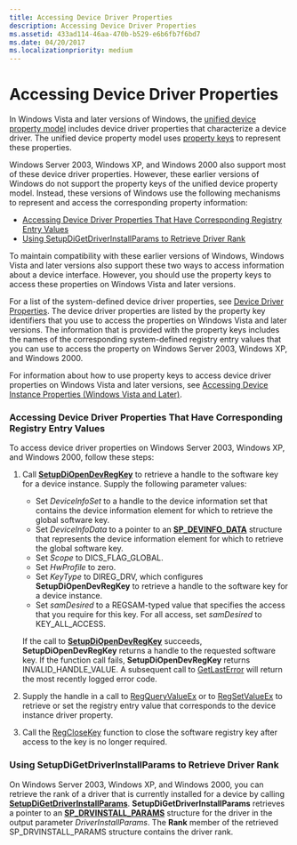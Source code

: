 ```yaml
---
title: Accessing Device Driver Properties
description: Accessing Device Driver Properties
ms.assetid: 433ad114-46aa-470b-b529-e6b6fb7f6bd7
ms.date: 04/20/2017
ms.localizationpriority: medium
---
```


# Accessing Device Driver Properties


In Windows Vista and later versions of Windows, the [unified device property model](unified-device-property-model--windows-vista-and-later-.md) includes device driver properties that characterize a device driver. The unified device property model uses [property keys](property-keys.md) to represent these properties.

Windows Server 2003, Windows XP, and Windows 2000 also support most of these device driver properties. However, these earlier versions of Windows do not support the property keys of the unified device property model. Instead, these versions of Windows use the following mechanisms to represent and access the corresponding property information:

-   [Accessing Device Driver Properties That Have Corresponding Registry Entry Values](#accessing-device-driver-properties-that-have-corresponding-registry-en)
-   [Using SetupDiGetDriverInstallParams to Retrieve Driver Rank](#using-setupdigetdriverinstallparams-to-retrieve-driver-rank)

To maintain compatibility with these earlier versions of Windows, Windows Vista and later versions also support these two ways to access information about a device interface. However, you should use the property keys to access these properties on Windows Vista and later versions.

For a list of the system-defined device driver properties, see [Device Driver Properties](/previous-versions/ff541205(v=vs.85)). The device driver properties are listed by the property key identifiers that you use to access the properties on Windows Vista and later versions. The information that is provided with the property keys includes the names of the corresponding system-defined registry entry values that you can use to access the property on Windows Server 2003, Windows XP, and Windows 2000.

For information about how to use property keys to access device driver properties on Windows Vista and later versions, see [Accessing Device Instance Properties (Windows Vista and Later)](accessing-device-instance-properties--windows-vista-and-later-.md).

### <a href="" id="accessing-device-driver-properties-that-have-corresponding-registry-en"></a> Accessing Device Driver Properties That Have Corresponding Registry Entry Values

To access device driver properties on Windows Server 2003, Windows XP, and Windows 2000, follow these steps:

1.  Call [**SetupDiOpenDevRegKey**](/windows/win32/api/setupapi/nf-setupapi-setupdiopendevregkey) to retrieve a handle to the software key for a device instance. Supply the following parameter values:

    -   Set *DeviceInfoSet* to a handle to the device information set that contains the device information element for which to retrieve the global software key.
    -   Set *DeviceInfoData* to a pointer to an [**SP_DEVINFO_DATA**](/windows/win32/api/setupapi/ns-setupapi-sp_devinfo_data) structure that represents the device information element for which to retrieve the global software key.
    -   Set *Scope* to DICS_FLAG_GLOBAL.
    -   Set *HwProfile* to zero.
    -   Set *KeyType* to DIREG_DRV, which configures **SetupDiOpenDevRegKey** to retrieve a handle to the software key for a device instance.
    -   Set *samDesired* to a REGSAM-typed value that specifies the access that you require for this key. For all access, set *samDesired* to KEY_ALL_ACCESS.

    If the call to [**SetupDiOpenDevRegKey**](/windows/win32/api/setupapi/nf-setupapi-setupdiopendevregkey) succeeds, **SetupDiOpenDevRegKey** returns a handle to the requested software key. If the function call fails, **SetupDiOpenDevRegKey** returns INVALID_HANDLE_VALUE. A subsequent call to [GetLastError](https://go.microsoft.com/fwlink/p/?linkid=169416) will return the most recently logged error code.

2.  Supply the handle in a call to [RegQueryValueEx](https://go.microsoft.com/fwlink/p/?linkid=95398) or to [RegSetValueEx](https://go.microsoft.com/fwlink/p/?linkid=95399) to retrieve or set the registry entry value that corresponds to the device instance driver property.

3.  Call the [RegCloseKey](https://go.microsoft.com/fwlink/p/?linkid=194543) function to close the software registry key after access to the key is no longer required.

### <a href="" id="using-setupdigetdriverinstallparams-to-retrieve-driver-rank"></a> Using SetupDiGetDriverInstallParams to Retrieve Driver Rank

On Windows Server 2003, Windows XP, and Windows 2000, you can retrieve the rank of a driver that is currently installed for a device by calling [**SetupDiGetDriverInstallParams**](/windows/win32/api/setupapi/nf-setupapi-setupdigetdriverinstallparamsa). **SetupDiGetDriverInstallParams** retrieves a pointer to an [**SP_DRVINSTALL_PARAMS**](/windows/win32/api/setupapi/ns-setupapi-sp_drvinstall_params) structure for the driver in the output parameter *DriverInstallParams*. The **Rank** member of the retrieved SP_DRVINSTALL_PARAMS structure contains the driver rank.

 

